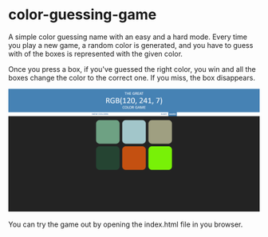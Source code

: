 # color-guessing-game

A simple color guessing name with an easy and a hard mode. Every time you play a new game, a random color is generated, and you have to guess with of the boxes is represented with the given color.

Once you press a box, if you've guessed the right color, you win and all the boxes change the color to the correct one. If you miss, the box disappears.

![Main-screen](./main-screen.png)

You can try the game out by opening the index.html file in you browser.
